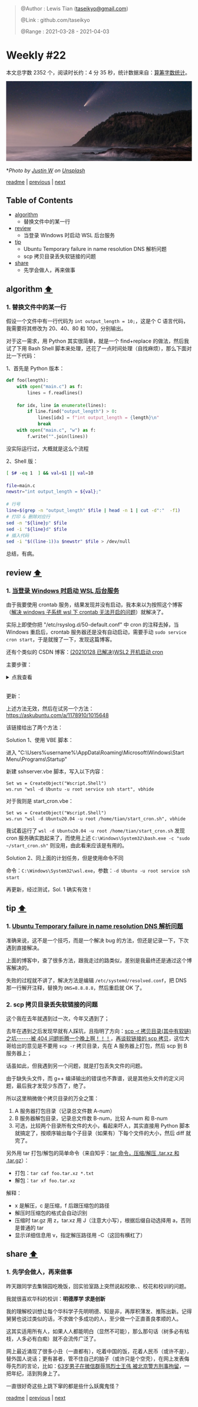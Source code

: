 > @Author  : Lewis Tian (taseikyo@gmail.com)
>
> @Link    : github.com/taseikyo
>
> @Range   : 2021-03-28 - 2021-04-03

# Weekly #22

本文总字数 2352 个，阅读时长约：4 分 35 秒，统计数据来自：[算筹字数统计](http://www.xiqei.com/tools?p=tj)。

![](../images/2021/03/justin-w-cvLJgYak-n4-unsplash.jpg)

\**Photo by [Justin W](https://unsplash.com/@jayphoto) on [Unsplash](https://unsplash.com/photos/cvLJgYak-n4)*

[readme](../README.md) | [previous](202103W4.md) | [next](202104W1.md)

## Table of Contents

- [algorithm](#algorithm-)
	- 替换文件中的某一行
- [review](#review-)
	- 当登录 Windows 时启动 WSL 后台服务
- [tip](#tip-)
	- Ubuntu Temporary failure in name resolution DNS 解析问题
	- scp 拷贝目录丢失软链接的问题
- [share](#share-)
	- 先学会做人，再来做事

## algorithm [⬆](#weekly-22)

### 1. 替换文件中的某一行

假设一个文件中有一行代码为 `int output_length = 10;`，这是个 C 语言代码，我需要将其修改为 20、40、80 和 100，分别输出。

对于这一需求，用 Python 其实很简单，就是一个 find+replace 的做法，然后我试了下用 Bash Shell 脚本来处理，还花了一点时间处理（自找麻烦），那么下面对比一下代码：

1、首先是 Python 版本：

```Python
def foo(length):
	with open("main.c") as f:
		lines = f.readlines()

	for idx, line in enumerate(lines):
		if line.find("output_length") > 0:
			lines[idx] = f"int output_length = {length}\n"
			break
	with open("main.c", "w") as f:
		f.write("".join(lines))
```

没实际运行过，大概就是这么个流程

2、Shell 版：

```Bash
[ $# -eq 1  ] && val=$1 || val=10

file=main.c
newstr="int output_length = ${val};"

# 行号
line=$(grep -n "output_length" $file | head -n 1 | cut -d":"  -f1)
# 打印 & 删除对应行
sed -n "${line}p" $file
sed -i "${line}d" $file
# 插入代码
sed -i "$((line-1))a $newstr" $file > /dev/null
```

总结，有病。

## review [⬆](#weekly-22)

### 1. [当登录 Windows 时启动 WSL 后台服务](https://dev.to/ironfroggy/wsl-tips-starting-linux-background-services-on-windows-login-3o98)

由于我要使用 crontab 服务，结果发现并没有启动，我本来以为按照这个博客（[解决 windows 子系统 wsl 下 crontab 无法开启的问题](https://blog.csdn.net/viva_la_free/article/details/109967308)）就解决了。

实际上即使你把 "/etc/rsyslog.d/50-default.conf" 中 cron 的注释去掉，当 Windows 重启后，crontab 服务器还是没有自动启动，需要手动 `sudo service cron start`，于是就搜了一下，发现这篇博客。

还有个类似的 CSDN 博客：[(20210128 已解决)WSL2 开机启动 cron](https://blog.csdn.net/The_Time_Runner/article/details/113405793)

主要步骤：

<details>
  <summary>点我查看</summary>

1、将启动命令写入一个脚本

```Bash
echo "service cron start" >> ~/start_cron.sh
chmod +x ~/start_cron.sh
```

2、启用无密码 sudo

```Markdown
# Open visudo to edit your sudo config
sudo visudo
# add this line to enable sudo run only this script, replace userid with your own
tian ALL=(root) NOPASSWD: /home/tian/start_cron.sh
```

（小插曲，由于默认编辑器是 nano，我退出后直接 vim 编辑 /etc/sudoers 导致文件损害，然后重装了 Ubuntu 20.04，果然是不作死就不会死，明明 sudoers 文件开头注释写着 "# This file MUST be edited with the 'visudo' command as root."）

3、新建定时任务

任务计划程序库 --> 创建任务

常规：start_cron

触发器：新建 --> 登录时 --> 确定

操作：新建 --> 启动程序 --> 程序或脚本（C:\Windows\System32\bash.exe）>>参加参数（`-c "sudo ~/start_cron.sh"`）

（当我在写这些的时候还没尝试过，仅仅按照步骤做了，后面再更新）

</details><br />

更新：

上述方法无效，然后在试另一个方法：https://askubuntu.com/a/1178910/1015648

该链接给出了两个方法：

Solution 1、使用 VBE 脚本：

进入 "C:\Users\%username%\AppData\Roaming\Microsoft\Windows\Start Menu\Programs\Startup"

新建 sshserver.vbe 脚本，写入以下内容：

```VBE
Set ws = CreateObject("Wscript.Shell") 
ws.run "wsl -d Ubuntu -u root service ssh start", vbhide
```

对于我则是 start_cron.vbe：

```VBE
Set ws = CreateObject("Wscript.Shell") 
ws.run "wsl -d Ubuntu20.04 -u root /home/tian/start_cron.sh", vbhide
```

我试着运行了 `wsl -d Ubuntu20.04 -u root /home/tian/start_cron.sh` 发现 cron 服务确实跑起来了，而使用上述 `C:\Windows\System32\bash.exe -c "sudo ~/start_cron.sh"` 则没用，由此看来应该是有用的。

Solution 2、同上面的计划任务，但是使用命令不同

命令：`C:\Windows\System32\wsl.exe`，参数：`-d Ubuntu -u root service ssh start`

再更新，经过测试，Sol. 1 确实有效！

## tip [⬆](#weekly-22)

### 1. [Ubuntu Temporary failure in name resolution DNS 解析问题](https://blog.csdn.net/weixin_43354181/article/details/105352203)

准确来说，这不是一个技巧，而是一个解决 bug 的方法，但还是记录一下，下次遇到直接解决。

上面的博客中，查了很多方法，跟我走过的路类似，差别是我最终还是通过这个博客解决的。

失败的过程就不讲了，解决方法是编辑 `/etc/systemd/resolved.conf`，把 DNS 那一行解开注释，替换为 `DNS=8.8.8.8`，然后重启就 OK 了。

### 2. scp 拷贝目录丢失软链接的问题

这个我在去年就遇到过一次，今年又遇到了；

去年在遇到之后发现早就有人踩坑，且指明了方向：[scp -r 拷贝目录(其中有软链)之坑------被 404 问题折腾一个晚上啊！！！](https://blog.csdn.net/stpeace/article/details/53136909)，[再谈软链接的 scp 拷贝](https://blog.csdn.net/stpeace/article/details/71249332)，这位大哥给出的意见是不要用 `scp -r` 拷贝目录，先在 A 服务器上打包，然后 scp 到 B 服务器上；

话虽如此，但我遇到另一个问题，就是打包丢失文件的问题。

由于缺失头文件，而 g++ 编译输出的错误也不靠谱，说是其他头文件的定义问题，最后我才发现少东西了，绝了。

所以这里稍微做个拷贝目录的万全之策：

1. A 服务器打包目录（记录总文件数 A-num）
1. B 服务器解包目录，记录总文件数 B-num，比较 A-num 和 B-num
1. 可选，比较两个目录所有文件的大小，看起来吓人，其实直接用 Python 脚本就搞定了，按顺序输出每个子目录（如果有）下每个文件的大小，然后 diff 就完了。

另外用 tar 打包/解包的简单命令（来自知乎：[tar 命令，压缩/解压 .tar.xz 和 .tar.gz](https://zhuanlan.zhihu.com/p/80780297)）：

- 打包：`tar caf foo.tar.xz *.txt`
- 解包：`tar xf foo.tar.xz`

解释：

- x 是解压，c 是压缩，f 后跟压缩包的路径
- 解压时压缩包的格式会自动识别
- 压缩时 tar.gz 用 z，tar.xz 用 J（注意大小写），根据后缀自动选择用 a，否则是普通的 tar
- 显示详细信息用 v，指定解压路径用 -C（这回有横杠了）

## share [⬆](#weekly-22)

### 1. 先学会做人，再来做事

昨天跟同学去集锦园吃晚饭，回实验室路上突然说起校歌、、校花和校训的问题。

我就很喜欢华科的校训：**明德厚学 求是创新**

我的理解校训想让每个华科学子先明明德、知是非，再厚积薄发、推陈出新。记得舅舅也说过类似的话，不求做个多成功的人，至少做一个正直善良孝顺的人。

这其实适用所有人，如果人人都能明白（显然不可能），那么那句话（树多必有枯枝，人多必有白痴）就不会流传广泛了。

网上最近涌现了很多小丑（一直都有），吃着中国的饭，花着人民币（或许不是），替外国人说话；更有甚者，管不住自己的脑子（或许只是个空壳），在网上发表侮辱先烈的言论，比如：[63岁男子在微信群辱骂烈士王伟 被北京警方刑事拘留](https://i.ifeng.com/c/856qEn6cmo8)，一把年纪，活到狗身上了。

一直很好奇这些上跳下窜的都是些什么妖魔鬼怪？

[readme](../README.md) | [previous](202103W4.md) | [next](202104W1.md)
